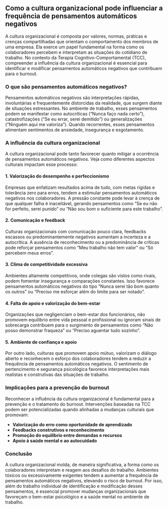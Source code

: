 
## Como a cultura organizacional pode influenciar a frequência de pensamentos automáticos negativos

A cultura organizacional é composta por valores, normas, práticas e crenças compartilhadas que orientam o comportamento dos membros de uma empresa. Ela exerce um papel fundamental na forma como os colaboradores percebem e interpretam as situações do cotidiano de trabalho. No contexto da Terapia Cognitivo-Comportamental (TCC), compreender a influência da cultura organizacional é essencial para identificar e modificar pensamentos automáticos negativos que contribuem para o burnout.

### O que são pensamentos automáticos negativos?

Pensamentos automáticos negativos são interpretações rápidas, involuntárias e frequentemente distorcidas da realidade, que surgem diante de situações estressantes. No ambiente de trabalho, esses pensamentos podem se manifestar como autocríticas (“Nunca faço nada certo”), catastrofizações (“Se eu errar, serei demitido”) ou generalizações (“Ninguém aqui me valoriza”). Quando recorrentes, esses pensamentos alimentam sentimentos de ansiedade, insegurança e esgotamento.

### A influência da cultura organizacional

A cultura organizacional pode tanto favorecer quanto mitigar a ocorrência de pensamentos automáticos negativos. Veja como diferentes aspectos culturais impactam esse processo:

#### 1. **Valorização do desempenho e perfeccionismo**

Empresas que enfatizam resultados acima de tudo, com metas rígidas e tolerância zero para erros, tendem a estimular pensamentos automáticos negativos nos colaboradores. A pressão constante pode levar à crença de que qualquer falha é inaceitável, gerando pensamentos como “Se eu não for perfeito, serei punido” ou “Não sou bom o suficiente para este trabalho”.

#### 2. **Comunicação e feedback**

Culturas organizacionais com comunicação pouco clara, feedbacks escassos ou predominantemente negativos aumentam a incerteza e a autocrítica. A ausência de reconhecimento ou a predominância de críticas pode reforçar pensamentos como “Meu trabalho não tem valor” ou “Só percebem meus erros”.

#### 3. **Clima de competitividade excessiva**

Ambientes altamente competitivos, onde colegas são vistos como rivais, podem fomentar insegurança e comparações constantes. Isso favorece pensamentos automáticos negativos do tipo “Nunca serei tão bom quanto os outros” ou “Preciso me esforçar além do limite para ser notado”.

#### 4. **Falta de apoio e valorização do bem-estar**

Organizações que negligenciam o bem-estar dos funcionários, não promovem equilíbrio entre vida pessoal e profissional ou ignoram sinais de sobrecarga contribuem para o surgimento de pensamentos como “Não posso demonstrar fraqueza” ou “Preciso aguentar tudo sozinho”.

#### 5. **Ambiente de confiança e apoio**

Por outro lado, culturas que promovem apoio mútuo, valorizam o diálogo aberto e reconhecem o esforço dos colaboradores tendem a reduzir a frequência de pensamentos automáticos negativos. O sentimento de pertencimento e segurança psicológica favorece interpretações mais realistas e construtivas das situações de trabalho.

### Implicações para a prevenção do burnout

Reconhecer a influência da cultura organizacional é fundamental para a prevenção e o tratamento do burnout. Intervenções baseadas na TCC podem ser potencializadas quando alinhadas a mudanças culturais que promovam:

- **Valorização do erro como oportunidade de aprendizado**
- **Feedbacks construtivos e reconhecimento**
- **Promoção do equilíbrio entre demandas e recursos**
- **Apoio à saúde mental e ao autocuidado**

### Conclusão

A cultura organizacional molda, de maneira significativa, a forma como os colaboradores interpretam e reagem aos desafios do trabalho. Ambientes tóxicos ou excessivamente exigentes tendem a aumentar a frequência de pensamentos automáticos negativos, elevando o risco de burnout. Por isso, além do trabalho individual de identificação e modificação desses pensamentos, é essencial promover mudanças organizacionais que favoreçam o bem-estar psicológico e a saúde mental no ambiente de trabalho.
```
